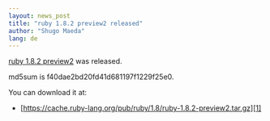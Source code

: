 ```yaml
---
layout: news_post
title: "ruby 1.8.2 preview2 released"
author: "Shugo Maeda"
lang: de
---
```


[ruby 1.8.2 preview2][1] was released.

md5sum is f40dae2bd20fd41d681197f1229f25e0.

You can download it at:

* [https://cache.ruby-lang.org/pub/ruby/1.8/ruby-1.8.2-preview2.tar.gz][1]



[1]: https://cache.ruby-lang.org/pub/ruby/1.8/ruby-1.8.2-preview2.tar.gz
